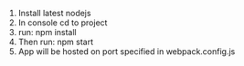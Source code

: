 1. Install latest nodejs
2. In console cd to project
3. run: npm install
4. Then run: npm start
5. App will be hosted on port specified in webpack.config.js